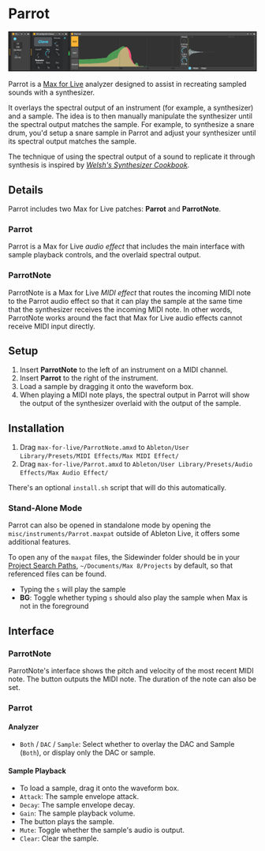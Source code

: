 # Parrot

![Parrot](Parrot.png)

Parrot is a [Max for Live](https://www.ableton.com/en/live/max-for-live/) analyzer designed to assist in recreating sampled sounds with a synthesizer.

It overlays the spectral output of an instrument (for example, a synthesizer) and a sample. The idea is to then manually manipulate the synthesizer until the spectral output matches the sample.  For example, to synthesize a snare drum, you'd setup a snare sample in Parrot and adjust your synthesizer until its spectral output matches the sample.

The technique of using the spectral output of a sound to replicate it through synthesis is inspired by [*Welsh's Synthesizer Cookbook*](http://synthesizer-cookbook.com/).

## Details

Parrot includes two Max for Live patches: **Parrot** and **ParrotNote**.

### Parrot

Parrot is a Max for Live *audio effect* that includes the main interface with sample playback controls, and the overlaid spectral output.

### ParrotNote

ParrotNote is a Max for Live *MIDI effect* that routes the incoming MIDI note to the Parrot audio effect so that it can play the sample at the same time that the synthesizer receives the incoming MIDI note. In other words, ParrotNote works around the fact that Max for Live audio effects cannot receive MIDI input directly.

## Setup

1. Insert **ParrotNote** to the left of an instrument on a MIDI channel.
2. Insert **Parrot** to the right of the instrument.
3. Load a sample by dragging it onto the waveform box.
4. When playing a MIDI note plays, the spectral output in Parrot will show the output of the synthesizer overlaid with the output of the sample.

## Installation

1. Drag `max-for-live/ParrotNote.amxd` to `Ableton/User Library/Presets/MIDI Effects/Max MIDI Effect/`
2. Drag `max-for-live/Parrot.amxd` to `Ableton/User Library/Presets/Audio Effects/Max Audio Effect/`

There's an optional `install.sh` script that will do this automatically.

### Stand-Alone Mode

Parrot can also be opened in standalone mode by opening the `misc/instruments/Parrot.maxpat`  outside of Ableton Live, it offers some additional features.

To open any of the `maxpat` files, the Sidewinder folder should be in your [Project Search Paths](https://docs.cycling74.com/max8/vignettes/projects_searchpath), `~/Documents/Max 8/Projects` by default, so that referenced files can be found.

- Typing the `s` will play the sample
- **BG**: Toggle whether typing `s` should also play the sample when Max is not in the foreground

## Interface

### ParrotNote

ParrotNote's interface shows the pitch and velocity of the most recent MIDI note. The button outputs the MIDI note. The duration of the note can also be set.

### Parrot

#### Analyzer

- `Both` / `DAC` / `Sample`: Select whether to overlay the DAC and Sample (`Both`), or display only the DAC or sample.

#### Sample Playback

- To load a sample, drag it onto the waveform box.
- `Attack`: The sample envelope attack.
- `Decay`: The sample envelope decay.
- `Gain`: The sample playback volume.
- The button plays the sample.
- `Mute`: Toggle whether the sample's audio is output.
- `Clear`: Clear the sample.